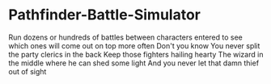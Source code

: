 # Pathfinder-Battle-Simulator
Run dozens or hundreds of battles between characters entered to see which ones will come out on top more often
Don't you know
You never split the party
clerics in the back
Keep those fighters hailing hearty
The wizard in the middle 
where he can shed some light
And you never let that damn thief out of sight
